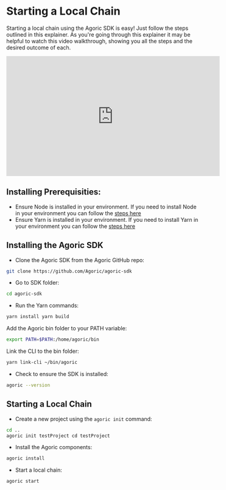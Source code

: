 # Starting a Local Chain
Starting a local chain using the Agoric SDK is easy! Just follow the steps outlined in this explainer. 
As you're going through this explainer it may be helpful to watch this video walkthrough, showing you all the steps and the desired outcome of each.
<iframe width="560" height="315" src="https://www.youtube.com/embed/XT1S4E1h-jM" title="YouTube video player" frameborder="0" allow="accelerometer; autoplay; clipboard-write; encrypted-media; gyroscope; picture-in-picture" allowfullscreen></iframe>

## Installing Prerequisities:
- Ensure Node is installed in your environment. If you need to install Node in your environment you can follow the [steps here](https://docs.agoric.com/guides/getting-started/#installing-nvm-and-node)
- Ensure Yarn is installed in your environment. If you need to install Yarn in your environment you can follow the [steps here](https://docs.agoric.com/guides/getting-started/#installing-yarn)

## Installing the Agoric SDK
- Clone the Agoric SDK from the Agoric GitHub repo:
 ```sh
git clone https://github.com/Agoric/agoric-sdk
```

- Go to SDK folder:
```sh
cd agoric-sdk
```

- Run the Yarn commands:
```sh
yarn install yarn build
```

Add the Agoric bin folder to your PATH variable:
```sh
export PATH=$PATH:/home/agoric/bin
```

Link the CLI to the bin folder:
```sh
yarn link-cli ~/bin/agoric
```

- Check to ensure the SDK is installed:
```sh
agoric --version
```

## Starting a Local Chain
- Create a new project using the `agoric init` command:
```sh
cd .. 
agoric init testProject cd testProject
```

- Install the Agoric components:
```sh
agoric install
```

- Start a local chain:
```sh
agoric start
```

